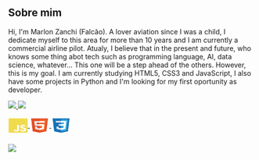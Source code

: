 ## Sobre mim

Hi, I'm Marlon Zanchi (Falcão). A lover aviation since I was a child, I dedicate myself to this area for more than 10 years and I am currently a commercial airline pilot. Atualy, I believe that in the present and future, who knows some thing abot tech such as programming language, AI, data science, whatever... This one will be a step ahead of the others. However, this is my goal. I am currently studying HTML5, CSS3 and JavaScript, I also have some projects in Python and I'm looking for my first oportunity as developer.

 <div>
  <a href="https://github.com/marlonfalcao">
  <img height="160em" src="https://github-readme-stats.vercel.app/api?username=marlonfalcao&show_icons=true&theme=dracula&include_all_commits=true&count_private=true"/>
  <img height="160em" src="https://github-readme-stats.vercel.app/api/top-langs/?username=marlonfalcao&layout=compact&langs_count=7&theme=dracula"/>
</div>
<div style="display: inline_block"><br>
  <img align="center" alt="Js" height="30" width="40" src="https://raw.githubusercontent.com/devicons/devicon/master/icons/javascript/javascript-plain.svg">
  <img align="center" alt="TML" height="30" width="40" src="https://raw.githubusercontent.com/devicons/devicon/master/icons/html5/html5-original.svg">
  <img align="center" alt="CSS" height="30" width="40" src="https://raw.githubusercontent.com/devicons/devicon/master/icons/css3/css3-original.svg">   
</div>

<div>

  ###

</div>

<div> 
  <a href="https://www.linkedin.com/in/marlonsantospilot/" target="_blank"><img src="https://img.shields.io/badge/-LinkedIn-%230077B5?style=for-the-badge&logo=linkedin&logoColor=white" target="_blank"></a> 
  
</div>
